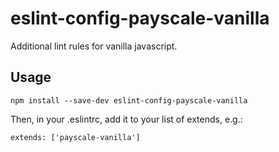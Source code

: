 # eslint-config-payscale-vanilla

Additional lint rules for vanilla javascript.

## Usage

`npm install --save-dev eslint-config-payscale-vanilla`

Then, in your .eslintrc, add it to your list of extends, e.g.:

`extends: ['payscale-vanilla']`